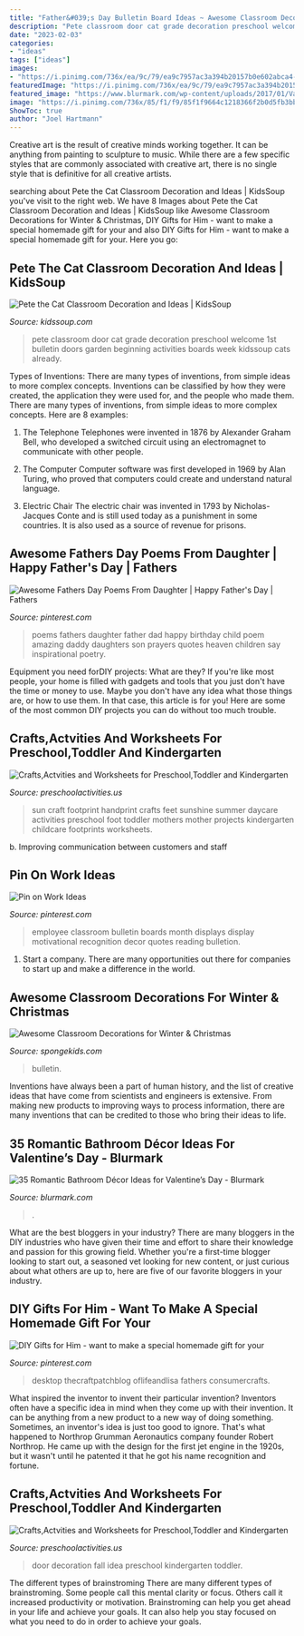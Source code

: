 ```yaml
---
title: "Father&#039;s Day Bulletin Board Ideas ~ Awesome Classroom Decorations For Winter &amp; Christmas"
description: "Pete classroom door cat grade decoration preschool welcome 1st bulletin doors garden beginning activities boards week kidssoup cats already"
date: "2023-02-03"
categories:
- "ideas"
tags: ["ideas"]
images:
- "https://i.pinimg.com/736x/ea/9c/79/ea9c7957ac3a394b20157b0e602abca4--employee-recognition-classroom-displays.jpg"
featuredImage: "https://i.pinimg.com/736x/ea/9c/79/ea9c7957ac3a394b20157b0e602abca4--employee-recognition-classroom-displays.jpg"
featured_image: "https://www.blurmark.com/wp-content/uploads/2017/01/Valentines-Day-Bathroom-Decor-19.jpg"
image: "https://i.pinimg.com/736x/85/f1/f9/85f1f9664c1218366f2b0d5fb3bbc7a0--fathers-day-poems-child-life.jpg"
ShowToc: true
author: "Joel Hartmann"
---
```



Creative art is the result of creative minds working together. It can be anything from painting to sculpture to music. While there are a few specific styles that are commonly associated with creative art, there is no single style that is definitive for all creative artists.

	

		
searching about Pete the Cat Classroom Decoration and Ideas | KidsSoup you've visit to the right web. We have 8 Images about Pete the Cat Classroom Decoration and Ideas | KidsSoup like Awesome Classroom Decorations for Winter &amp; Christmas, DIY Gifts for Him - want to make a special homemade gift for your and also DIY Gifts for Him - want to make a special homemade gift for your. Here you go:
		
    
## Pete The Cat Classroom Decoration And Ideas | KidsSoup

<img loading=lazy src="http://www.kidssoup.com/sites/default/files/media/Pete-CAt-Door.JPG" onerror="this.onerror=null;this.src='https://tse3.mm.bing.net/th?id=OIP.vBroDdw4GU1fp6pTygfIyQAAAA&amp;pid=15.1';" alt="Pete the Cat Classroom Decoration and Ideas | KidsSoup">

_Source: kidssoup.com_

>pete classroom door cat grade decoration preschool welcome 1st bulletin doors garden beginning activities boards week kidssoup cats already. 

	

Types of Inventions: There are many types of inventions, from simple ideas to more complex concepts.
Inventions can be classified by how they were created, the application they were used for, and the people who made them. There are many types of inventions, from simple ideas to more complex concepts. Here are 8 examples:
1. The Telephone 
Telephones were invented in 1876 by Alexander Graham Bell, who developed a switched circuit using an electromagnet to communicate with other people.

2. The Computer 
Computer software was first developed in 1969 by Alan Turing, who proved that computers could create and understand natural language.

3. Electric Chair 
The electric chair was invented in 1793 by Nicholas-Jacques Conte and is still used today as a punishment in some countries. It is also used as a source of revenue for prisons. 

    
## Awesome Fathers Day Poems From Daughter | Happy Father&#039;s Day | Fathers

<img loading=lazy src="https://i.pinimg.com/736x/85/f1/f9/85f1f9664c1218366f2b0d5fb3bbc7a0--fathers-day-poems-child-life.jpg" onerror="this.onerror=null;this.src='https://tse3.mm.bing.net/th?id=OIP.METzkufc1guLUTOKIj-SMgHaJ3&amp;pid=15.1';" alt="Awesome Fathers Day Poems From Daughter | Happy Father&#039;s Day | Fathers">

_Source: pinterest.com_

>poems fathers daughter father dad happy birthday child poem amazing daddy daughters son prayers quotes heaven children say inspirational poetry. 

	

Equipment you need forDIY projects: What are they?
If you're like most people, your home is filled with gadgets and tools that you just don't have the time or money to use. Maybe you don't have any idea what those things are, or how to use them. In that case, this article is for you! Here are some of the most common DIY projects you can do without too much trouble.

    
## Crafts,Actvities And Worksheets For Preschool,Toddler And Kindergarten

<img loading=lazy src="http://www.preschoolactivities.us/wp-content/uploads/2014/12/footprint-sun-craft.jpg" onerror="this.onerror=null;this.src='https://tse2.mm.bing.net/th?id=OIP.xnTdo534gF3svs7WIRJzwAHaJ3&amp;pid=15.1';" alt="Crafts,Actvities and Worksheets for Preschool,Toddler and Kindergarten">

_Source: preschoolactivities.us_

>sun craft footprint handprint crafts feet sunshine summer daycare activities preschool foot toddler mothers mother projects kindergarten childcare footprints worksheets. 

	

b. Improving communication between customers and staff 

    
## Pin On Work Ideas

<img loading=lazy src="https://i.pinimg.com/736x/ea/9c/79/ea9c7957ac3a394b20157b0e602abca4--employee-recognition-classroom-displays.jpg" onerror="this.onerror=null;this.src='https://tse4.mm.bing.net/th?id=OIP.pn2lzDMRqa-clIhNJCivjAHaHa&amp;pid=15.1';" alt="Pin on Work Ideas">

_Source: pinterest.com_

>employee classroom bulletin boards month displays display motivational recognition decor quotes reading bulletion. 

	

1. Start a company. There are many opportunities out there for companies to start up and make a difference in the world. 

    
## Awesome Classroom Decorations For Winter &amp; Christmas

<img loading=lazy src="https://spongekids.com/wp-content/uploads/2016/11/christmas-bulletin-board/18-christmas-bulletin-board-ideas.jpg" onerror="this.onerror=null;this.src='https://tse1.mm.bing.net/th?id=OIP.TjVqPpF4VYqsvtlJ3YVIVgHaNL&amp;pid=15.1';" alt="Awesome Classroom Decorations for Winter &amp; Christmas">

_Source: spongekids.com_

>bulletin. 

	

Inventions have always been a part of human history, and the list of creative ideas that have come from scientists and engineers is extensive. From making new products to improving ways to process information, there are many inventions that can be credited to those who bring their ideas to life.

    
## 35 Romantic Bathroom Décor Ideas For Valentine’s Day - Blurmark

<img loading=lazy src="https://www.blurmark.com/wp-content/uploads/2017/01/Valentines-Day-Bathroom-Decor-19.jpg" onerror="this.onerror=null;this.src='https://tse1.mm.bing.net/th?id=OIP.MZwuRDLvZrSWK_ZkqTVVtwHaHX&amp;pid=15.1';" alt="35 Romantic Bathroom Décor Ideas for Valentine’s Day - Blurmark">

_Source: blurmark.com_

>. 

	

What are the best bloggers in your industry?
There are many bloggers in the DIY industries who have given their time and effort to share their knowledge and passion for this growing field. Whether you're a first-time blogger looking to start out, a seasoned vet looking for new content, or just curious about what others are up to, here are five of our favorite bloggers in your industry.

    
## DIY Gifts For Him - Want To Make A Special Homemade Gift For Your

<img loading=lazy src="https://i.pinimg.com/736x/a4/a9/3d/a4a93d369a2235f9526ebf62748396ff.jpg" onerror="this.onerror=null;this.src='https://tse3.mm.bing.net/th?id=OIP._0g2CgKLCTTWJn0Cdni0JAHaK2&amp;pid=15.1';" alt="DIY Gifts for Him - want to make a special homemade gift for your">

_Source: pinterest.com_

>desktop thecraftpatchblog oflifeandlisa fathers consumercrafts. 

	

What inspired the inventor to invent their particular invention?
Inventors often have a specific idea in mind when they come up with their invention. It can be anything from a new product to a new way of doing something. Sometimes, an inventor's idea is just too good to ignore. That's what happened to Northrop Grumman Aeronautics company founder Robert Northrop. He came up with the design for the first jet engine in the 1920s, but it wasn't until he patented it that he got his name recognition and fortune.

    
## Crafts,Actvities And Worksheets For Preschool,Toddler And Kindergarten

<img loading=lazy src="http://www.preschoolactivities.us/wp-content/uploads/2017/11/fall-door-decoration-idea.jpg" onerror="this.onerror=null;this.src='https://tse2.mm.bing.net/th?id=OIP.hhW53hH4TMljtD6oieWQwgHaNF&amp;pid=15.1';" alt="Crafts,Actvities and Worksheets for Preschool,Toddler and Kindergarten">

_Source: preschoolactivities.us_

>door decoration fall idea preschool kindergarten toddler. 

	

The different types of brainstroming
There are many different types of brainstroming. Some people call this mental clarity or focus. Others call it increased productivity or motivation. Brainstroming can help you get ahead in your life and achieve your goals. It can also help you stay focused on what you need to do in order to achieve your goals.

